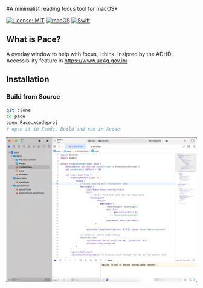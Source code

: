#A minimalist reading focus tool for macOS*

[![License: MIT](https://img.shields.io/badge/License-MIT-yellow.svg)](https://opensource.org/licenses/MIT)
[![macOS](https://img.shields.io/badge/macOS-11.0+-blue.svg)](https://www.apple.com/macos/)
[![Swift](https://img.shields.io/badge/Swift-5.5+-orange.svg)](https://swift.org/)

## What is Pace?
A overlay window to help with focus, i think. 
Insipred by the ADHD Accessibility feature in https://www.ux4g.gov.in/


## Installation

### Build from Source
```bash
git clone 
cd pace
open Pace.xcodeproj
# open it in Xcode, Build and run in Xcode
```

![alt text](image.png)